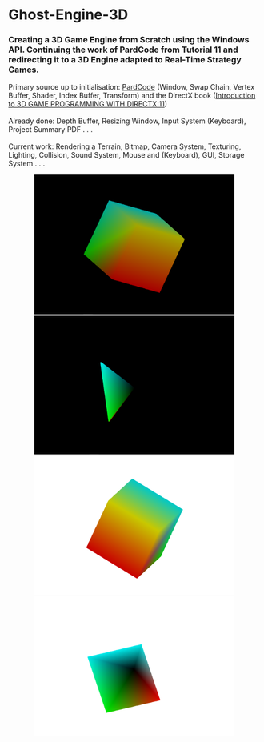 # Ghost-Engine-3D

### Creating a 3D Game Engine from Scratch using the Windows API. Continuing the work of PardCode from Tutorial 11 and redirecting it to a 3D Engine adapted to Real-Time Strategy Games.

Primary source up to initialisation: [PardCode](https://github.com/PardCode) (Window, Swap Chain, Vertex Buffer, Shader, Index Buffer, Transform) and the DirectX book ([Introduction to 3D GAME PROGRAMMING WITH DIRECTX 11](https://files.xray-engine.org/boox/3d_game_programming_with_DirectX11.pdf))
<br>
<br> 
Already done: Depth Buffer, Resizing Window, Input System (Keyboard), Project Summary PDF . . .
<br>
<br>
Current work: Rendering a Terrain, Bitmap, Camera System, Texturing, Lighting, Collision, Sound System, Mouse and (Keyboard), GUI, Storage System . . . 
<br>



<p align="center">
  <img src="/Media/Cube_1.PNG" width="400" alt="Cube_1">
  <img src="/Media/Pyramid_1.PNG" width="400" alt="Pyramid_1">
  <img src="/Media/Cube_4.PNG" width="400" alt="Cube_4">
  <img src="/Media/Pyramid_2.PNG" width="400" alt="Pyramid2">
</p>
